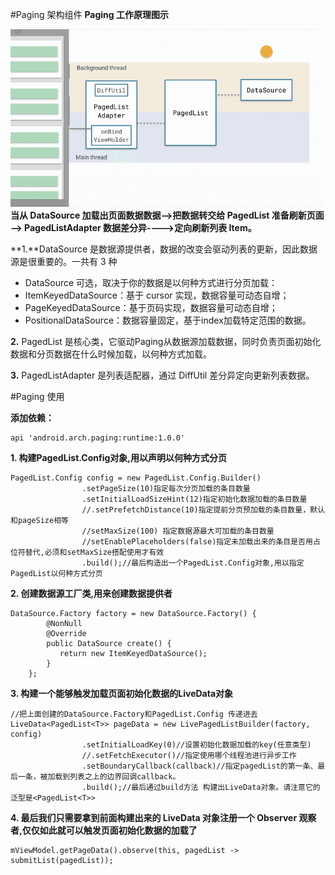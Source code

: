 #Paging 架构组件
**Paging 工作原理图示**

![](imagers/0ff10004.png)
**当从 DataSource 加载出页面数据数据—>把数据转交给 PagedList 准备刷新页面—> PagedListAdapter 数据差分异---->定向刷新列表 Item。**

**1.**DataSource 是数据源提供者，数据的改变会驱动列表的更新，因此数据源是很重要的。一共有 3 种

- DataSource 可选，取决于你的数据是以何种方式进行分页加载：
- ItemKeyedDataSource：基于 cursor 实现，数据容量可动态自增；
- PageKeyedDataSource：基于页码实现，数据容量可动态自增；
- PositionalDataSource：数据容量固定，基于index加载特定范围的数据。

**2.** PagedList 是核心类，它驱动Paging从数据源加载数据，同时负责页面初始化数据和分页数据在什么时候加载，以何种方式加载。

**3.** PagedListAdapter 是列表适配器，通过 DiffUtil 差分异定向更新列表数据。

#Paging 使用

**添加依赖：**

	api 'android.arch.paging:runtime:1.0.0'

**1. 构建PagedList.Config对象,用以声明以何种方式分页**

	PagedList.Config config = new PagedList.Config.Builder()
	                .setPageSize(10)指定每次分页加载的条目数量
	                .setInitialLoadSizeHint(12)指定初始化数据加载的条目数量
	                //.setPrefetchDistance(10)指定提前分页预加载的条目数量，默认和pageSize相等
	                //setMaxSize(100) 指定数据源最大可加载的条目数量
	                //setEnablePlaceholders(false)指定未加载出来的条目是否用占位符替代,必须和setMaxSize搭配使用才有效
	                .build();//最后构造出一个PagedList.Config对象,用以指定PagedList以何种方式分页

**2. 创建数据源工厂类,用来创建数据提供者**

	DataSource.Factory factory = new DataSource.Factory() {
	        @NonNull
	        @Override
	        public DataSource create() {
	           return new ItemKeyedDataSource();
	        }
	    };

**3. 构建一个能够触发加载页面初始化数据的LiveData对象**

	//把上面创建的DataSource.Factory和PagedList.Config 传递进去
	LiveData<PagedList<T>> pageData = new LivePagedListBuilder(factory, config)
	                .setInitialLoadKey(0)//设置初始化数据加载的key(任意类型)
	                //.setFetchExecutor()//指定使用哪个线程池进行异步工作
	                .setBoundaryCallback(callback)//指定pagedList的第一条、最后一条，被加载到列表之上的边界回调callback。
	                .build();//最后通过build方法 构建出LiveData对象。请注意它的 泛型是<PagedList<T>>

**4. 最后我们只需要拿到前面构建出来的 LiveData 对象注册一个 Observer 观察者,仅仅如此就可以触发页面初始化数据的加载了**

	mViewModel.getPageData().observe(this, pagedList -> submitList(pagedList));